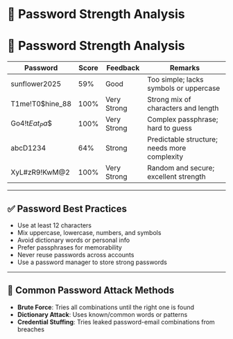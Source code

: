 # 🔐 Password Strength Analysis

# 🔐 Password Strength Analysis

| Password             | Score   | Feedback       | Remarks                                      |
|----------------------|---------|----------------|----------------------------------------------|
| sunflower2025        | 59%     | Good           | Too simple; lacks symbols or uppercase       |
| T1me!T0$hine_88      | 100%    | Very Strong    | Strong mix of characters and length          |
| Go4!t$Eat_Pa$$       | 100%    | Very Strong    | Complex passphrase; hard to guess            |
| abcD1234             | 64%     | Strong         | Predictable structure; needs more complexity |
| XyL#zR9!KwM@2        | 100%    | Very Strong    | Random and secure; excellent strength        |


---

## ✅ Password Best Practices

- Use at least 12 characters
- Mix uppercase, lowercase, numbers, and symbols
- Avoid dictionary words or personal info
- Prefer passphrases for memorability
- Never reuse passwords across accounts
- Use a password manager to store strong passwords

---

## 🧠 Common Password Attack Methods

- **Brute Force**: Tries all combinations until the right one is found
- **Dictionary Attack**: Uses known/common words or patterns
- **Credential Stuffing**: Tries leaked password-email combinations from breaches
